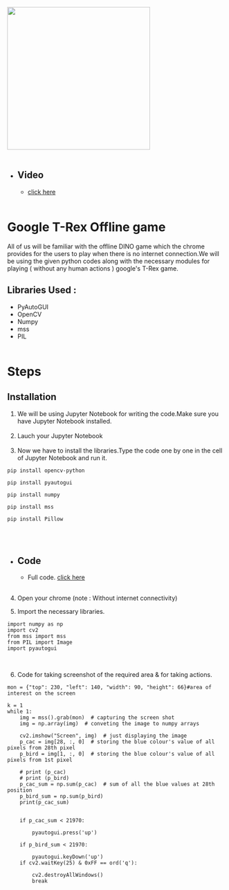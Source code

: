 <img src="https://github.com/Godson-Thomas/Chrome_Trex_Offline_Game/blob/master/Files/dino.gif" width="330"  /> <br><br>
* ## Video
  - [click here](https://github.com/Godson-Thomas/Chrome_Trex_Offline_Game/blob/master/Files/python_Playing.mp4)<br><br>
# Google  T-Rex Offline game
All of us will be familiar with the offline DINO game which the chrome provides for the users to play when there is no internet connection.We will be using the given python codes along with the necessary modules for playing ( without any human actions ) google's T-Rex game.


## Libraries Used :
- PyAutoGUI
- OpenCV
- Numpy
- mss
- PIL
<br><br>
# Steps
## Installation


1. We will be using Jupyter Notebook for writing the code.Make sure you have Jupyter Notebook installed.<br><br>
2. Lauch your Jupyter Notebook<br><br>
3. Now we have to install the libraries.Type the code one by one in the cell of Jupyter Notebook and run it.

```
pip install opencv-python
```
```
pip install pyautogui
```
```
pip install numpy
```

```
pip install mss
```
```
pip install Pillow
```

<br><br>
* ## Code 
  - Full code.   [click here]()<br><br>
4. Open your chrome (note : Without internet connectivity)<br>

5. Import the necessary libraries. 
```
import numpy as np
import cv2
from mss import mss
from PIL import Image
import pyautogui
```
<br>

6. Code for taking screenshot of the required area & for taking actions.
```
mon = {"top": 230, "left": 140, "width": 90, "height": 66}#area of interest on the screen

k = 1
while 1:
    img = mss().grab(mon)  # capturing the screen shot
    img = np.array(img)  # conveting the image to numpy arrays

    cv2.imshow("Screen", img)  # just displaying the image
    p_cac = img[28, :, 0]  # storing the blue colour's value of all pixels from 28th pixel
    p_bird = img[1, :, 0]  # storing the blue colour's value of all pixels from 1st pixel

    # print (p_cac)
    # print (p_bird)
    p_cac_sum = np.sum(p_cac)  # sum of all the blue values at 28th position
    p_bird_sum = np.sum(p_bird)
    print(p_cac_sum)


    if p_cac_sum < 21970:

        pyautogui.press('up')

    if p_bird_sum < 21970:

        pyautogui.keyDown('up')
    if cv2.waitKey(25) & 0xFF == ord('q'):

        cv2.destroyAllWindows()
        break
```
<br>

